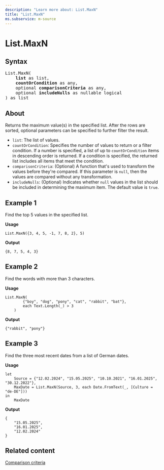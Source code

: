 ```yaml
---
description: "Learn more about: List.MaxN"
title: "List.MaxN"
ms.subservice: m-source
---
```

# List.MaxN

## Syntax

<pre>
List.MaxN(
    <b>list</b> as list,
    <b>countOrCondition</b> as any,
    optional <b>comparisonCriteria</b> as any,
    optional <b>includeNulls</b> as nullable logical
) as list
</pre>
  
## About

Returns the maximum value(s) in the specified list. After the rows are sorted, optional parameters can be specified to further filter the result.

* `list`: The list of values.
* `countOrCondition`: Specifies the number of values to return or a filter condition. If a number is specified, a list of up to `countOrCondition` items in descending order is returned. If a condition is specified, the returned list includes all items that meet the condition.
* `comparisonCriteria`: (Optional) A function that's used to transform the values before they're compared. If this parameter is `null`, then the values are compared without any transformation.
* `includeNulls`: (Optional) Indicates whether `null` values in the list should be included in determining the maximum item. The default value is `true`.

## Example 1

Find the top 5 values in the specified list.

**Usage**

```powerquery-m
List.MaxN({3, 4, 5, -1, 7, 8, 2}, 5)
```

**Output**

`{8, 7, 5, 4, 3}`

## Example 2

Find the words with more than 3 characters.

**Usage**

```powerquery-m
List.MaxN(
        {"boy", "dog", "pony", "cat", "rabbit", "bat"},
        each Text.Length(_) > 3
    )
```

**Output**

`{"rabbit", "pony"}`

## Example 3

Find the three most recent dates from a list of German dates.

**Usage**

```powerquery-m
let
    Source = {"12.02.2024", "15.05.2025", "10.10.2021", "16.01.2025", "30.12.2022"},
    MaxDate = List.MaxN(Source, 3, each Date.FromText(_, [Culture = "de-DE"]))
in
    MaxDate
```

**Output**

```powerquery-m
{
    "15.05.2025",
    "16.01.2025",
    "12.02.2024"
}
```

## Related content

[Comparison criteria](list-functions.md#comparison-criteria)
